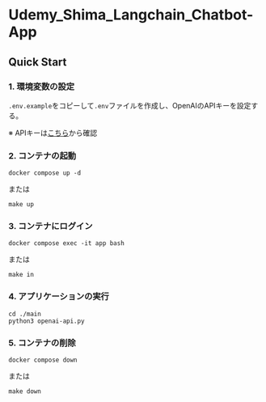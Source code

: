 # Udemy_Shima_Langchain_Chatbot-App

## Quick Start

### 1. 環境変数の設定

`.env.example`をコピーして`.env`ファイルを作成し、OpenAIのAPIキーを設定する。

※ APIキーは[こちら](https://platform.openai.com/settings/organization/api-keys)から確認

### 2. コンテナの起動 

```
docker compose up -d
```
または
```
make up
```

### 3. コンテナにログイン

```
docker compose exec -it app bash
```
または
```
make in
```

### 4. アプリケーションの実行

```
cd ./main
python3 openai-api.py
```

### 5. コンテナの削除

```
docker compose down
```
または
```
make down
```
